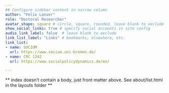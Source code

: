 ```yaml
---
## Configure sidebar content in narrow column
author: "Felix Lanver"
role: "Doctoral Researcher"
avatar_shape: square # circle, square, rounded, leave blank to exclude
show_social_links: true # specify social accounts in site config
audio_link_label: false  # leave blank to exclude
link_list_label: "Links" # bookmarks, elsewhere, etc.
link_list:
- name: SOCIUM
  url: https://www.socium.uni-bremen.de/
- name: CRC 1342
  url: https://www.socialpolicydynamics.de/en/

---
```


** index doesn't contain a body, just front matter above.
See about/list.html in the layouts folder **